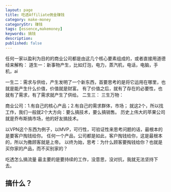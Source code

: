 ```yaml
---
layout: page
title: 吃透Affiliate佣金赚钱
category: make-money
categoryStr: 赚钱
tags: [essence,makemoney]
keywords: 搞钱
description:
published: false
---
```


任何一家以盈利为目的的商业公司都是由这几个核心要素组成的，或者直接用道德经来解构：
道生一：新事物产生，比如灯泡，电力，蒸汽机，电话，电脑，手机，ai

一生二：需求与供给，产生发明了一个新东西，首要思考的是将它运用在哪里，也就是能产生什么价值，价值就是财富。
有了价值之后，就有了存在的必要性，也就有了需求，有了需求就产生了供给。
二生三：
三生万物：

商业公司：1.有自己的核心产品；2.有自己的需求群体，市场；
就这2个，所以找工作，我们一般就2个大方向：要么搞技术，要么搞销售。
历史上伟大的苹果公司就是乔布斯搞市场，他的好友搞技术。

以VPN这个东西为例子，以MVP，可行性，可验证性来思考问题的话，最根本的是要客户掏钱给你。
任何一个产品，公司都是如此，客户掏钱给你，这是最根本的，所以为撒顾客就是上帝。
以终为始，思考：为什么顾客要掏钱给你？也就是买你家的产品，而不买别家的？


吃透怎么搞流量
最主要的是要持续的工作，没意思，没对抗，我就无法坚持下去。

## 搞什么？














